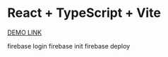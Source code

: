 # React + TypeScript + Vite

[DEMO LINK](https://infinite-tree-ca322.web.app/)

firebase login
firebase init
firebase deploy